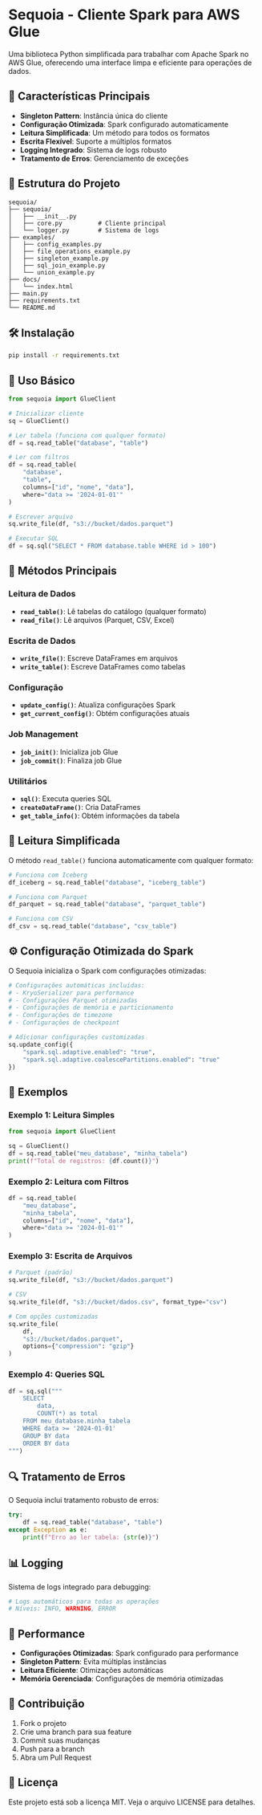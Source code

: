 # Sequoia - Cliente Spark para AWS Glue

Uma biblioteca Python simplificada para trabalhar com Apache Spark no AWS Glue, oferecendo uma interface limpa e eficiente para operações de dados.

## 🚀 Características Principais

- **Singleton Pattern**: Instância única do cliente
- **Configuração Otimizada**: Spark configurado automaticamente
- **Leitura Simplificada**: Um método para todos os formatos
- **Escrita Flexível**: Suporte a múltiplos formatos
- **Logging Integrado**: Sistema de logs robusto
- **Tratamento de Erros**: Gerenciamento de exceções

## 📁 Estrutura do Projeto

```
sequoia/
├── sequoia/
│   ├── __init__.py
│   ├── core.py          # Cliente principal
│   └── logger.py        # Sistema de logs
├── examples/
│   ├── config_examples.py
│   ├── file_operations_example.py
│   ├── singleton_example.py
│   ├── sql_join_example.py
│   └── union_example.py
├── docs/
│   └── index.html
├── main.py
├── requirements.txt
└── README.md
```

## 🛠️ Instalação

```bash
pip install -r requirements.txt
```

## 📖 Uso Básico

```python
from sequoia import GlueClient

# Inicializar cliente
sq = GlueClient()

# Ler tabela (funciona com qualquer formato)
df = sq.read_table("database", "table")

# Ler com filtros
df = sq.read_table(
    "database", 
    "table",
    columns=["id", "nome", "data"],
    where="data >= '2024-01-01'"
)

# Escrever arquivo
sq.write_file(df, "s3://bucket/dados.parquet")

# Executar SQL
df = sq.sql("SELECT * FROM database.table WHERE id > 100")
```

## 🔧 Métodos Principais

### Leitura de Dados
- **`read_table()`**: Lê tabelas do catálogo (qualquer formato)
- **`read_file()`**: Lê arquivos (Parquet, CSV, Excel)

### Escrita de Dados
- **`write_file()`**: Escreve DataFrames em arquivos
- **`write_table()`**: Escreve DataFrames como tabelas

### Configuração
- **`update_config()`**: Atualiza configurações Spark
- **`get_current_config()`**: Obtém configurações atuais

### Job Management
- **`job_init()`**: Inicializa job Glue
- **`job_commit()`**: Finaliza job Glue

### Utilitários
- **`sql()`**: Executa queries SQL
- **`createDataFrame()`**: Cria DataFrames
- **`get_table_info()`**: Obtém informações da tabela

## 🎯 Leitura Simplificada

O método `read_table()` funciona automaticamente com qualquer formato:

```python
# Funciona com Iceberg
df_iceberg = sq.read_table("database", "iceberg_table")

# Funciona com Parquet
df_parquet = sq.read_table("database", "parquet_table")

# Funciona com CSV
df_csv = sq.read_table("database", "csv_table")
```

## ⚙️ Configuração Otimizada do Spark

O Sequoia inicializa o Spark com configurações otimizadas:

```python
# Configurações automáticas incluídas:
# - KryoSerializer para performance
# - Configurações Parquet otimizadas
# - Configurações de memória e particionamento
# - Configurações de timezone
# - Configurações de checkpoint

# Adicionar configurações customizadas
sq.update_config({
    "spark.sql.adaptive.enabled": "true",
    "spark.sql.adaptive.coalescePartitions.enabled": "true"
})
```

## 📝 Exemplos

### Exemplo 1: Leitura Simples
```python
from sequoia import GlueClient

sq = GlueClient()
df = sq.read_table("meu_database", "minha_tabela")
print(f"Total de registros: {df.count()}")
```

### Exemplo 2: Leitura com Filtros
```python
df = sq.read_table(
    "meu_database", 
    "minha_tabela",
    columns=["id", "nome", "data"],
    where="data >= '2024-01-01'"
)
```

### Exemplo 3: Escrita de Arquivos
```python
# Parquet (padrão)
sq.write_file(df, "s3://bucket/dados.parquet")

# CSV
sq.write_file(df, "s3://bucket/dados.csv", format_type="csv")

# Com opções customizadas
sq.write_file(
    df, 
    "s3://bucket/dados.parquet",
    options={"compression": "gzip"}
)
```

### Exemplo 4: Queries SQL
```python
df = sq.sql("""
    SELECT 
        data,
        COUNT(*) as total
    FROM meu_database.minha_tabela
    WHERE data >= '2024-01-01'
    GROUP BY data
    ORDER BY data
""")
```

## 🔍 Tratamento de Erros

O Sequoia inclui tratamento robusto de erros:

```python
try:
    df = sq.read_table("database", "table")
except Exception as e:
    print(f"Erro ao ler tabela: {str(e)}")
```

## 📊 Logging

Sistema de logs integrado para debugging:

```python
# Logs automáticos para todas as operações
# Níveis: INFO, WARNING, ERROR
```

## 🚀 Performance

- **Configurações Otimizadas**: Spark configurado para performance
- **Singleton Pattern**: Evita múltiplas instâncias
- **Leitura Eficiente**: Otimizações automáticas
- **Memória Gerenciada**: Configurações de memória otimizadas

## 🤝 Contribuição

1. Fork o projeto
2. Crie uma branch para sua feature
3. Commit suas mudanças
4. Push para a branch
5. Abra um Pull Request

## 📄 Licença

Este projeto está sob a licença MIT. Veja o arquivo LICENSE para detalhes.
